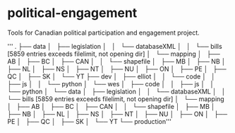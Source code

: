 # political-engagement
Tools for Canadian political participation and engagement project.


'''
.
├── data
│   ├── legislation
│   │   └── databaseXML
│   │       └── bills [5859 entries exceeds filelimit, not opening dir]
│   └── mapping
│       ├── AB
│       ├── BC
│       ├── CAN
│       │   └── shapefile
│       ├── MB
│       ├── NB
│       ├── NL
│       ├── NS
│       ├── NT
│       ├── NU
│       ├── ON
│       ├── PE
│       ├── QC
│       ├── SK
│       └── YT
├── dev
│   ├── elliot
│   │   └── code
│   │       ├── js
│   │       └── python
│   └── wes
│       ├── code
│       │   ├── js
│       │   └── python
│       └── data
│           ├── legislation
│           │   └── databaseXML
│           │       └── bills [5859 entries exceeds filelimit, not opening dir]
│           └── mapping
│               ├── AB
│               ├── BC
│               ├── CAN
│               │   └── shapefile
│               ├── MB
│               ├── NB
│               ├── NL
│               ├── NS
│               ├── NT
│               ├── NU
│               ├── ON
│               ├── PE
│               ├── QC
│               ├── SK
│               └── YT
└── production'''